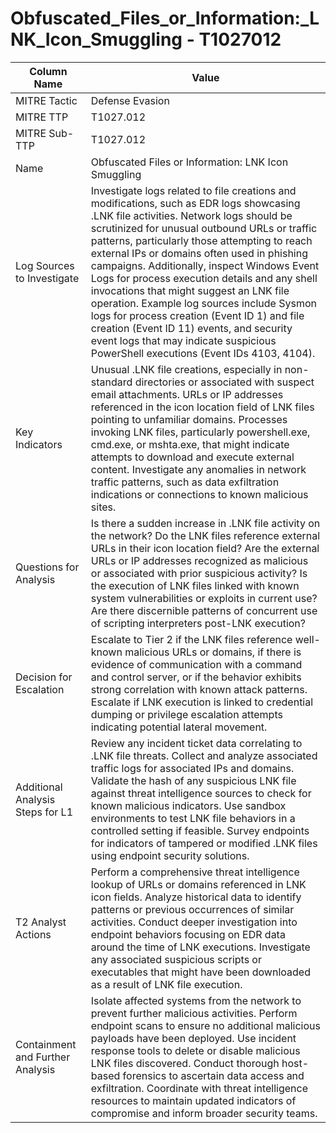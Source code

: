 # Obfuscated_Files_or_Information:_LNK_Icon_Smuggling - T1027012

| Column Name | Value |
|-------------|-------|
| MITRE Tactic | Defense Evasion |
| MITRE TTP | T1027.012 |
| MITRE Sub-TTP | T1027.012 |
| Name | Obfuscated Files or Information: LNK Icon Smuggling |
| Log Sources to Investigate | Investigate logs related to file creations and modifications, such as EDR logs showcasing .LNK file activities. Network logs should be scrutinized for unusual outbound URLs or traffic patterns, particularly those attempting to reach external IPs or domains often used in phishing campaigns. Additionally, inspect Windows Event Logs for process execution details and any shell invocations that might suggest an LNK file operation. Example log sources include Sysmon logs for process creation (Event ID 1) and file creation (Event ID 11) events, and security event logs that may indicate suspicious PowerShell executions (Event IDs 4103, 4104). |
| Key Indicators | Unusual .LNK file creations, especially in non-standard directories or associated with suspect email attachments. URLs or IP addresses referenced in the icon location field of LNK files pointing to unfamiliar domains. Processes invoking LNK files, particularly powershell.exe, cmd.exe, or mshta.exe, that might indicate attempts to download and execute external content. Investigate any anomalies in network traffic patterns, such as data exfiltration indications or connections to known malicious sites. |
| Questions for Analysis | Is there a sudden increase in .LNK file activity on the network? Do the LNK files reference external URLs in their icon location field? Are the external URLs or IP addresses recognized as malicious or associated with prior suspicious activity? Is the execution of LNK files linked with known system vulnerabilities or exploits in current use? Are there discernible patterns of concurrent use of scripting interpreters post-LNK execution? |
| Decision for Escalation | Escalate to Tier 2 if the LNK files reference well-known malicious URLs or domains, if there is evidence of communication with a command and control server, or if the behavior exhibits strong correlation with known attack patterns. Escalate if LNK execution is linked to credential dumping or privilege escalation attempts indicating potential lateral movement. |
| Additional Analysis Steps for L1 | Review any incident ticket data correlating to .LNK file threats. Collect and analyze associated traffic logs for associated IPs and domains. Validate the hash of any suspicious LNK file against threat intelligence sources to check for known malicious indicators. Use sandbox environments to test LNK file behaviors in a controlled setting if feasible. Survey endpoints for indicators of tampered or modified .LNK files using endpoint security solutions. |
| T2 Analyst Actions | Perform a comprehensive threat intelligence lookup of URLs or domains referenced in LNK icon fields. Analyze historical data to identify patterns or previous occurrences of similar activities. Conduct deeper investigation into endpoint behaviors focusing on EDR data around the time of LNK executions. Investigate any associated suspicious scripts or executables that might have been downloaded as a result of LNK file execution. |
| Containment and Further Analysis | Isolate affected systems from the network to prevent further malicious activities. Perform endpoint scans to ensure no additional malicious payloads have been deployed. Use incident response tools to delete or disable malicious LNK files discovered. Conduct thorough host-based forensics to ascertain data access and exfiltration. Coordinate with threat intelligence resources to maintain updated indicators of compromise and inform broader security teams. |
